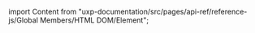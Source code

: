
import Content from "uxp-documentation/src/pages/api-ref/reference-js/Global Members/HTML DOM/Element";

<Content query="product=xd"/>
